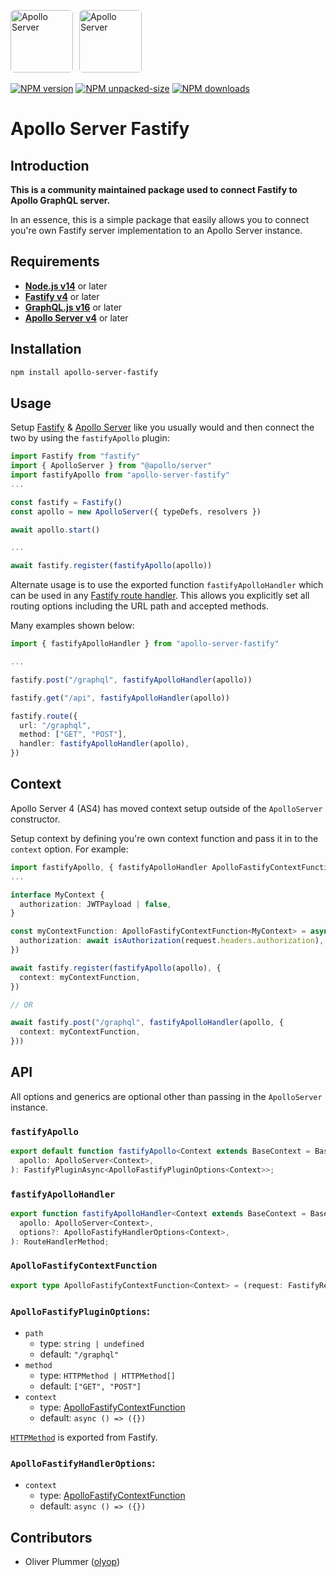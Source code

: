 <a href='https://www.apollographql.com/'><img src='https://avatars.githubusercontent.com/u/17189275?s=200' style="border-radius: 6px; margin-right: 6px" height='100' alt='Apollo Server'></a>
<a href='https://www.apollographql.com/'><img src='https://avatars.githubusercontent.com/u/24939410?s=200' style="border-radius: 6px" height='100' alt='Apollo Server'></a>

[![NPM version](https://badge.fury.io/js/apollo-server-fastify.svg)](https://www.npmjs.com/package/apollo-server-fastify)
[![NPM unpacked-size](https://badge.fury.io/js/apollo-server-fastify.svg)](https://www.npmjs.com/package/apollo-server-fastify)
[![NPM downloads](https://img.shields.io/npm/dm/apollo-server-fastify.svg?style=flat)](https://www.npmjs.com/package/apollo-server-fastify)

# Apollo Server Fastify

## Introduction

**This is a community maintained package used to connect Fastify to Apollo GraphQL server.**

In an essence, this is a simple package that easily allows you to connect you're own Fastify server implementation to an Apollo Server instance.

## Requirements

- **[Node.js v14](https://nodejs.org/)** or later 
- **[Fastify v4](https://www.fastify.io/)** or later
- **[GraphQL.js v16](https://graphql.org/graphql-js/)** or later
- **[Apollo Server v4](https://www.apollographql.com/docs/apollo-server/)** or later


## Installation

```bash
npm install apollo-server-fastify
```

## Usage

Setup [Fastify](https://www.fastify.io/) & [Apollo Server](https://www.apollographql.com/docs/apollo-server/) like you usually would and then connect the two by using the `fastifyApollo` plugin: 

```typescript
import Fastify from "fastify"
import { ApolloServer } from "@apollo/server"
import fastifyApollo from "apollo-server-fastify"
...

const fastify = Fastify()
const apollo = new ApolloServer({ typeDefs, resolvers })

await apollo.start()

...

await fastify.register(fastifyApollo(apollo))
```

Alternate usage is to use the exported function `fastifyApolloHandler` which can be used in any [Fastify route handler](https://www.fastify.io/docs/latest/Reference/Routes/).
This allows you explicitly set all routing options including the URL path and accepted methods.

Many examples shown below:

```typescript
import { fastifyApolloHandler } from "apollo-server-fastify"

...

fastify.post("/graphql", fastifyApolloHandler(apollo))

fastify.get("/api", fastifyApolloHandler(apollo))

fastify.route({
  url: "/graphql",
  method: ["GET", "POST"],
  handler: fastifyApolloHandler(apollo),
})
```

## Context

Apollo Server 4 (AS4) has moved context setup outside of the `ApolloServer` constructor.


Setup context by defining you're own context function and pass it in to the `context` option. For example:

```typescript
import fastifyApollo, { fastifyApolloHandler ApolloFastifyContextFunction } from "apollo-server-fastify"
...

interface MyContext {
  authorization: JWTPayload | false,
}

const myContextFunction: ApolloFastifyContextFunction<MyContext> = async request => ({
  authorization: await isAuthorization(request.headers.authorization),
})

await fastify.register(fastifyApollo(apollo), {
  context: myContextFunction,
})

// OR

await fastify.post("/graphql", fastifyApolloHandler(apollo, {
  context: myContextFunction,
}))
```

## API

All options and generics are optional other than passing in the `ApolloServer` instance.

### `fastifyApollo`

```typescript
export default function fastifyApollo<Context extends BaseContext = BaseContext>(
  apollo: ApolloServer<Context>,
): FastifyPluginAsync<ApolloFastifyPluginOptions<Context>>;
```

### `fastifyApolloHandler`

```typescript
export function fastifyApolloHandler<Context extends BaseContext = BaseContext>(
  apollo: ApolloServer<Context>,
  options?: ApolloFastifyHandlerOptions<Context>,
): RouteHandlerMethod;
```

### `ApolloFastifyContextFunction`
```typescript
export type ApolloFastifyContextFunction<Context> = (request: FastifyRequest, reply: FastifyReply) => Promise<Context>;
```

### `ApolloFastifyPluginOptions`:

- `path`
  - type: `string | undefined`
  - default: `"/graphql"`
- `method`
  - type: `HTTPMethod | HTTPMethod[]`
  - default: `["GET", "POST"]`
- `context`
  - type: [ApolloFastifyContextFunction](#ApolloFastifyContextFunction)
  - default: `async () => ({})`

[`HTTPMethod`](https://www.fastify.io/docs/latest/Reference/TypeScript/#fastifyhttpmethods) is exported from Fastify.

### `ApolloFastifyHandlerOptions`:

- `context`
  - type: [ApolloFastifyContextFunction](#ApolloFastifyContextFunction)
  - default: `async () => ({})`


## Contributors

- Oliver Plummer ([olyop](https://github.com/olyop))